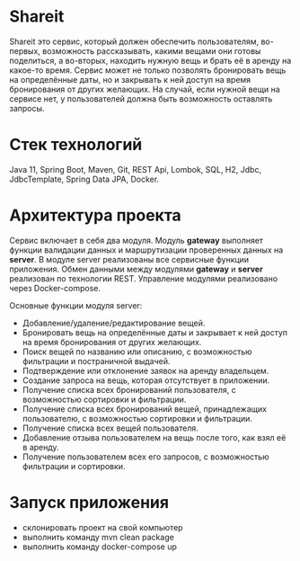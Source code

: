 # Shareit
Shareit это сервис, который должен обеспечить пользователям, во-первых, возможность рассказывать, какими вещами они готовы поделиться, а во-вторых, находить нужную вещь и брать её в аренду на какое-то время. Сервис может не только позволять бронировать вещь на определённые даты, но и закрывать к ней доступ на время бронирования от других желающих. На случай, если нужной вещи на сервисе нет, у пользователей должна быть возможность оставлять запросы.
# Стек технологий
Java 11, Spring Boot, Maven, Git, REST Api, Lombok, SQL, H2, Jdbc, JdbcTemplate, Spring Data JPA, Docker.
# Архитектура проекта
Сервис включает в себя два модуля. Модуль **gateway** выполняет функции валидации данных и маршрутизации проверенных данных на **server**. В модуле server реализованы все сервисные функции приложения. Обмен данными между модулями **gateway** и **server** реализован по технологии REST. Управление модулями реализовано через Docker-compose.

Основные функции модуля server:
* Добавление/удаление/редактирование вещей.
* Бронировать вещь на определённые даты и закрывает к ней доступ на время бронирования от других желающих.
* Поиск вещей по названию или описанию, с возможностью фильтрации и постраничной выдачей.
* Подтверждение или отклонение заявок на аренду владельцем.
* Создание запроса на вещь, которая отсутствует в приложении.
* Получение списка всех бронирований пользователя, с возможностью сортировки и фильтрации.
* Получение списка всех бронирований вещей, принадлежащих пользователю, с возможностью сортировки и фильтрации.
* Получение списка всех вещей пользователя.
* Добавление отзыва пользователем на вещь после того, как взял её в аренду.
* Получение пользователем всех его запросов, с возможностью фильтрации и сортировки.

# Запуск приложения
* склонировать проект на свой компьютер
* выполнить команду mvn clean package
* выполнить команду docker-compose up
